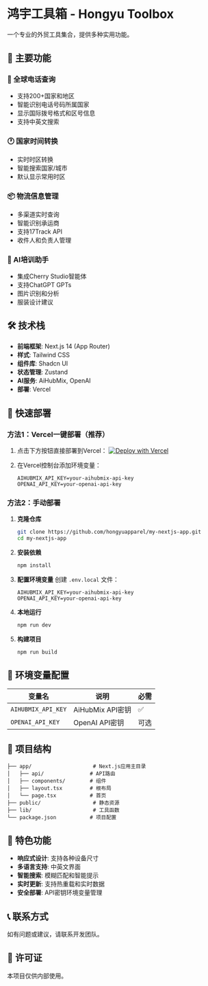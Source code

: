 # 鸿宇工具箱 - Hongyu Toolbox

一个专业的外贸工具集合，提供多种实用功能。

## 🚀 主要功能

### 📱 全球电话查询
- 支持200+国家和地区
- 智能识别电话号码所属国家
- 显示国际拨号格式和区号信息
- 支持中英文搜索

### 🕐 国家时间转换
- 实时时区转换
- 智能搜索国家/城市
- 默认显示常用时区

### 📦 物流信息管理
- 多渠道实时查询
- 智能识别承运商
- 支持17Track API
- 收件人和负责人管理

### 🤖 AI培训助手
- 集成Cherry Studio智能体
- 支持ChatGPT GPTs
- 图片识别和分析
- 服装设计建议

## 🛠️ 技术栈

- **前端框架**: Next.js 14 (App Router)
- **样式**: Tailwind CSS
- **组件库**: Shadcn UI
- **状态管理**: Zustand
- **AI服务**: AiHubMix, OpenAI
- **部署**: Vercel

## 🚀 快速部署

### 方法1：Vercel一键部署（推荐）

1. 点击下方按钮直接部署到Vercel：
   [![Deploy with Vercel](https://vercel.com/button)](https://vercel.com/new/clone?repository-url=https://github.com/hongyuapparel/my-nextjs-app)

2. 在Vercel控制台添加环境变量：
   ```
   AIHUBMIX_API_KEY=your-aihubmix-api-key
   OPENAI_API_KEY=your-openai-api-key
   ```

### 方法2：手动部署

1. **克隆仓库**
   ```bash
   git clone https://github.com/hongyuapparel/my-nextjs-app.git
   cd my-nextjs-app
   ```

2. **安装依赖**
   ```bash
   npm install
   ```

3. **配置环境变量**
   创建 `.env.local` 文件：
   ```
   AIHUBMIX_API_KEY=your-aihubmix-api-key
   OPENAI_API_KEY=your-openai-api-key
   ```

4. **本地运行**
   ```bash
   npm run dev
   ```

5. **构建项目**
   ```bash
   npm run build
   ```

## 🔧 环境变量配置

| 变量名 | 说明 | 必需 |
|--------|------|------|
| `AIHUBMIX_API_KEY` | AiHubMix API密钥 | ✅ |
| `OPENAI_API_KEY` | OpenAI API密钥 | 可选 |

## 📁 项目结构

```
├── app/                    # Next.js应用主目录
│   ├── api/               # API路由
│   ├── components/        # 组件
│   ├── layout.tsx         # 根布局
│   └── page.tsx           # 首页
├── public/                 # 静态资源
├── lib/                    # 工具函数
└── package.json           # 项目配置
```

## 🌟 特色功能

- **响应式设计**: 支持各种设备尺寸
- **多语言支持**: 中英文界面
- **智能搜索**: 模糊匹配和智能提示
- **实时更新**: 支持热重载和实时数据
- **安全部署**: API密钥环境变量管理

## 📞 联系方式

如有问题或建议，请联系开发团队。

## 📄 许可证

本项目仅供内部使用。 